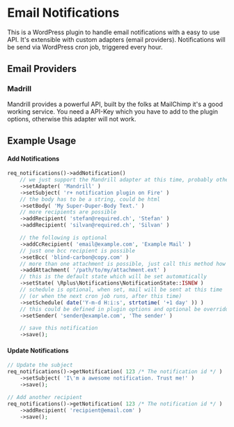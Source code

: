 Email Notifications
==============================
This is a WordPress plugin to handle email notifications with a easy to use API. It's extensible with custom adapters (email providers).
Notifications will be send via WordPress cron job, triggered every hour.

Email Providers
----------------
### Madrill ###
Mandrill provides a powerful API, built by the folks at MailChimp it's a good working service. You need a API-Key which you have to add to the plugin options, otherwise this adapter will not work.

Example Usage
-------------
#### Add Notifications ####
```php
req_notifications()->addNotification()
    // we just support the Mandrill adapter at this time, probably others will follow
    ->setAdapter( 'Mandrill' )
    ->setSubject( 'r+ notification plugin on Fire' )
    // the body has to be a string, could be html
    ->setBody( 'My Super-Duper-Body Text.' )
    // more recipients are possible
    ->addRecipient( 'stefan@required.ch', 'Stefan' )
    ->addRecipient( 'silvan@required.ch', 'Silvan' )

    // the following is optional
    ->addCcRecipient( 'email@example.com', 'Example Mail' )
    // just one bcc recipient is possible
    ->setBcc( 'blind-carbon@copy.com' )
    // more than one attachment is possible, just call this method how often you like
    ->addAttachment( '/path/to/my/attachment.ext' )
    // this is the default state which will be set automatically
    ->setState( \Rplus\Notifications\NotificationState::ISNEW )
    // schedule is optional, when set, mail will be sent at this time
    // (or when the next cron job runs, after this time)
    ->setSchedule( date('Y-m-d H:i:s', strtotime( '+1 day' )) )
    // this could be defined in plugin options and optional be overridden here
    ->setSender( 'sender@example.com', 'The sender' )

    // save this notification
    ->save();
```

#### Update Notifications ####
```php
// Update the subject
req_notifications()->getNotification( 123 /* The notification id */ )
    ->setSubject( 'I\'m a awesome notification. Trust me!' )
    ->save();
```
```php
// Add another recipient
req_notifications()->getNotification( 123 /* The notification id */ )
    ->addRecipient( 'recipient@email.com' )
    ->save();
```
